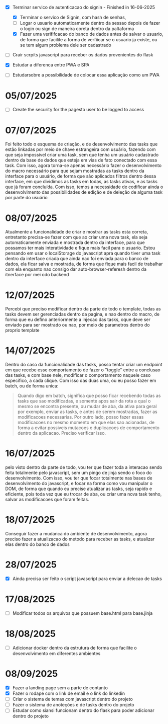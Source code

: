 - [x] Terminar servico de autenticacao do signin - Finished in 16-06-2025
    - [x] Terminar o servico de Signin, com hash de senhas, 
    - [ ] Logar o usuario automaticamente dentro da sessao depois de fazer o login ou sign de maneira coreta dentro da paltaforma
    - [x] Fazer uma verififcacao do banco de dados antes de salvar o usuario, de forma que facilite a forma de verfiicar se o usuario ja existe, ou se tem algum problema dele ser cadastrado
    
- [ ] Crair scrpits javascript para receber os dados provenientes do flask 
- [x] Estudar a diferenca entre PWA e SPA
- [ ] Estudarsobre a possibilidade de colocar essa aplicação como um PWA


# 05/07/2025

- [ ] Create the security for the pagesto user to be logged to access 



# 07/07/2025
Foi feito todo o esquema de criação, e de desenvolvimento das tasks que estão linkadas por meio de chave estrangeira com usuário, fazendo com que seja impossível criar uma task, sem que tenha um usuário cadastrado dentro da base de dados que 
esteja em vias de fato conectado com essa task.
Com isso, agora torna-se apenas necessário fazer o desenvolvimento do macro necessário para que sejam mostradas as tasks 
dentro da interface para o usuário, de forma que são aplicados filtros dentro dessa interface, em que dividimos as tasks
em todas, as tasks ativas, e as tasks que já foram concluída. Com isso, temos a necessidade de codificar ainda o desenvolvimento das possibilidades de edição e de deleção de alguma task por parte do usuário


# 08/07/2025
Atualmente a funcionalidade de criar e mostrar as tasks esta correta, entretanto precisa-se fazer com que ao criar uma nova task, ela seja automaticamente enviada
e mostrada dentro da interface, para que possamos ter mais interatividade e fique mais facil para o usuario. Estou pensando em usar o localStorage do javascript apra quando tiver uma task dentro da interface criada que ainda nao foi enviada para o banco de dados, ela ficar salva e mostrada, de forma que fique mais facil de trabalhar com ela enquanto nao consigo dar auto-browser-referesh dentro da itnerface por mei odo backend

# 12/07/2025
Percebi que preciso modificar dentro da parte de todo o template, todas as tasks devem ser gerenciadas dentro da pagina, e nao dentro do macro, de forma que eu defino anteriormente a injecao das tasks, oque deve ser enviado para ser mostrado ou nao, por meio de parametros dentro do proprio template


# 14/07/2025
Dentro do caso da funcionalidade das tasks, posso tentar criar um endpoint em que recebe esse comportamento de fazer o 
"toggle" entre a conclusao das tasks, e com base nele, modificar o comportamento naquele caso especifico, a cada clique.
Com isso das duas uma, ou eu posso fazer em batch, ou de forma unica:

> Quando digo em batch, significa que posso ficar recebendo todas as tasks que sao modificadas, e somente apos sair da rota 
a qual o mesmo se encontra presente, ou mudar de aba, da ativa para geral por exemplo, enviar as tasks, e antes de serem mostradas, fazer as modificacoes necessarias. Por outro lado, posso fazer essas modificacoes no mesmo momento em que elas sao 
acionadas, de forma a evitar possiveis mutacoes e duplicacoes de comportamento dentro da aplicacao. Preciso verificar isso.

# 16/07/2025
pelo visto dentro da parte de todo, vou ter que fazer toda a interacao sendo feita totalmente pelo javascript, sem um pingo de 
jinja sendo o foco do desenvolvimento. Com isso, vou ter que focar totalmente nas bases de desenvolvimento do javascript, e focar
na forma como vou manipular o DOM, de forma que quando eu precise atualizar as tasks, seja rapido e eficiente, pois toda vez
que eu trocar de aba, ou criar uma nova task tenho, salvar as modificacoes que foram feitas.

# 18/07/2025
Conseguir fazer a mudanca do ambiente de desenvolvimento, agora preciso fazer 
a atualizacao do metodo para receber as tasks, e atualizar elas dentro do 
banco de dados



# 28/07/2025
- [x] Ainda precisa ser feito o script javascript para enviar a delecao de tasks

# 17/08/2025
- [ ] Modificar todos os arquivos que possuem base.html para base.jinja

# 18/08/2025
- [ ] Adicionar docker dentro da estrutura de forma que facilite o desenvolvimento em diferentes ambientes 


# 08/09/2025 
- [x] Fazer a landing page sem a parte de contanto
- [x] Fazer o rodape com o link de email e o link do linkedin
- [ ] Criar o sistema de temas com javascript dentro do projeto
- [ ] Fazer o sistema de anoteções e de tasks dentro do projeto 
- [ ] Estudar como siansi funcionam dentro do flask para poder adicionar dentro do projeto